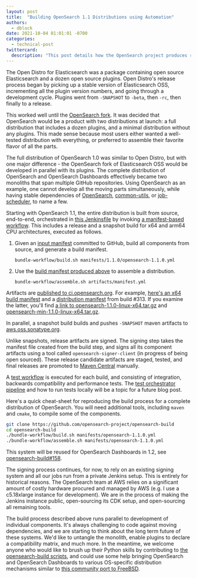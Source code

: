 ```yaml
---
layout: post
title:  "Building OpenSearch 1.1 Distributions using Automation"
authors: 
  - dblock
date: 2021-10-04 01:01:01 -0700
categories: 
  - technical-post
twittercard:
  description: "This post details how the OpenSearch project produces reliable and repeatable distributions."
---
```

The Open Distro for Elasticsearch was a package containing open source Elasticsearch and a dozen open source plugins. Open Distro's release process began by picking up a stable version of Elasticsearch OSS, incrementing all the plugin version numbers, and going through a development cycle. Plugins went from `-SNAPSHOT` to `-beta`, then `-rc`, then finally to a release.

This worked well until the [OpenSearch fork](https://aws.amazon.com/blogs/opensource/introducing-opensearch/). It was decided that OpenSearch would be a product with two distributions at launch: a full distribution that includes a dozen plugins, and a minimal distribution without any plugins. This made sense because most users either wanted a well-tested distribution with everything, or preferred to assemble their favorite flavor of all the parts.

The full distribution of OpenSearch 1.0 was similar to Open Distro, but with one major difference - the OpenSearch fork of Elasticsearch OSS would be developed in parallel with its plugins. The complete distribution of OpenSearch and OpenSearch Dashboards effectively became two monoliths that span multiple GitHub repositories. Using OpenSearch as an example, one cannot develop all the moving parts simultaneously, while having stable dependencies of [OpenSearch](https://github.com/opensearch-project/OpenSearch), [common-utils](https://github.com/opensearch-project/common-utils), or [job-scheduler](https://github.com/opensearch-project/job-scheduler), to name a few.

Starting with OpenSearch 1.1, the entire distribution is built from source, end-to-end, orchestrated in [this Jenkinsfile](https://github.com/opensearch-project/opensearch-build/blob/0ac7e2bfcf6adbbd49d7a2b3fff59bb9eea28a61/bundle-workflow/Jenkinsfile) by invoking [a manifest-based workflow](https://github.com/opensearch-project/opensearch-build/tree/main/bundle-workflow). This includes a release and a snapshot build for x64 and arm64 CPU architectures, executed as follows.

1. Given an [input manifest](https://github.com/opensearch-project/opensearch-build/blob/main/manifests/opensearch-1.1.0.yml) committed to GitHub, build all components from source, and generate a build manifest.
   ```
   bundle-workflow/build.sh manifests/1.1.0/opensearch-1.1.0.yml
   ```
2. Use the [build manifest produced above](https://ci.opensearch.org/ci/dbc/builds/1.1.0/313/x64/manifest.yml) to assemble a distribution.
   ```
   bundle-workflow/assemble.sh artifacts/manifest.yml
   ```

Artifacts are [published to ci.opensearch.org](https://github.com/opensearch-project/opensearch-build/blob/0ac7e2bfcf6adbbd49d7a2b3fff59bb9eea28a61/bundle-workflow/Jenkinsfile#L115). For example, [here's an x64 build manifest](https://ci.opensearch.org/ci/dbc/builds/1.1.0/313/x64/manifest.yml) and a [distribution manifest](https://ci.opensearch.org/ci/dbc/bundles/1.1.0/313/x64/manifest.yml) from build #313. If you examine the latter, you'll find [a link to opensearch-1.1.0-linux-x64.tar.gz](https://ci.opensearch.org/ci/bundles/1.1.0/313/opensearch-1.1.0-linux-x64.tar.gz) and [opensearch-min-1.1.0-linux-x64.tar.gz](https://ci.opensearch.org/ci/builds/1.1.0/313/bundle/opensearch-min-1.1.0-linux-x64.tar.gz).

In parallel, a snapshot build builds and pushes `-SNAPSHOT` maven artifacts to [aws.oss.sonatype.org](https://aws.oss.sonatype.org/content/repositories/snapshots/org/opensearch/). 

Unlike snapshots, release artifacts are signed. The signing step takes the manifest file created from the build step, and signs all its component artifacts using a tool called `opensearch-signer-client` (in progress of being open sourced). These release candidate artifacts are staged, tested, and final releases are promoted to [Maven Central](https://repo1.maven.org/maven2/org/opensearch/) manually.

A [test workflow](https://github.com/opensearch-project/opensearch-build/blob/0ac7e2bfcf6adbbd49d7a2b3fff59bb9eea28a61/bundle-workflow/README.md#test-the-bundle) is executed for each build, and consisting of integration, backwards compatibility and performance tests. The [test orchestrator pipeline](https://github.com/opensearch-project/opensearch-build/tree/main/bundle-workflow/jenkins_workflow/test) and how to run tests locally will be a topic for a future blog post.

Here's a quick cheat-sheet for reproducing the build process for a complete distribution of OpenSearch. You will need additional tools, including `maven` and `cmake`, to compile some of the components.

```sh
git clone https://github.com/opensearch-project/opensearch-build
cd opensearch-build
./bundle-workflow/build.sh manifests/opensearch-1.1.0.yml
./bundle-workflow/assemble.sh manifests/opensearch-1.1.0.yml
```

This system will be reused for OpenSearch Dashboards in 1.2, see [opensearch-build#158](https://github.com/opensearch-project/opensearch-build/issues/158).

The signing process continues, for now, to rely on an existing signing system and all our jobs run from a private Jenkins setup. This is entirely for historical reasons. The OpenSearch team at AWS relies on a significant amount of costly hardware procured and managed by AWS (e.g. I use a c5.18xlarge instance for development). We are in the process of making the Jenkins instance public, open-sourcing its CDK setup, and open-sourcing all remaining tools.

The build process described above runs parallel to development of individual components. It's always challenging to code against moving dependencies, and we are starting to think about the long term future of these systems. We'd like to untangle the monolith, enable plugins to declare a compatibility matrix, and much more. In the meantime, we welcome anyone who would like to brush up their Python skills by contributing to [the opensearch-build scripts](https://github.com/opensearch-project/opensearch-build), and could use some help bringing OpenSearch and OpenSearch Dashboards to various OS-specific distribution mechanisms similar to [this community port to FreeBSD](https://github.com/opensearch-project/opensearch-build/issues/101).
